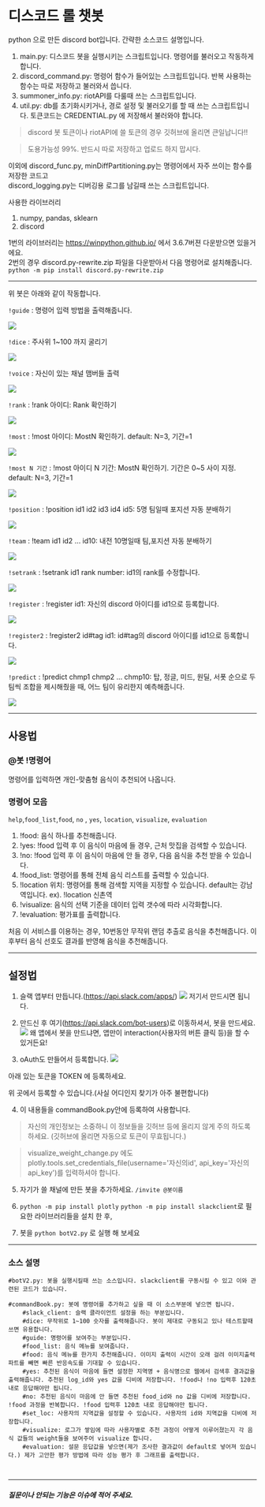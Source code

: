 # 디스코드 롤 챗봇

python 으로 만든 discord bot입니다. 간략한 소스코드 설명입니다.

1. main.py: 디스코드 봇을 실행시키는 스크립트입니다. 명령어를 불러오고 작동하게 합니다.
2. discord_command.py: 명령어 함수가 들어있는 스크립트입니다. 반복 사용하는 함수는 따로 저장하고 불러와서 씁니다.
3. summoner_info.py: riotAPI를 다룰때 쓰는 스크립트입니다. 
4. util.py: db를 초기화시키거나, 경로 설정 및 불러오기를 할 때 쓰는 스크립트입니다. 토큰코드는 CREDENTIAL.py 에 저장해서 불러와야 합니다.
> discord 봇 토큰이나 riotAPI에 쓸 토큰의 경우 깃허브에 올리면 큰일납니다!! 

> 도용가능성 99%. 반드시 따로 저장하고 업로드 하지 맙시다.

이외에 discord_func.py, minDiffPartitioning.py는 명령어에서 자주 쓰이는 함수를 저장한 코드고  
discord_logging.py는 디버깅용 로그를 남길때 쓰는 스크립트입니다. 

사용한 라이브러리
1. numpy, pandas, sklearn 
2. discord

1번의 라이브러리는 https://winpython.github.io/ 에서 3.6.7버젼 다운받으면 있을거에요.  
2번의 경우 discord.py-rewrite.zip 파일을 다운받아서 다음 명령어로 설치해줍니다.  
`python -m pip install discord.py-rewrite.zip`


---

위 봇은 아래와 같이 작동합니다.  
  
  
`!guide` : 명령어 입력 방법을 출력해줍니다.

![](https://raw.githubusercontent.com/JaehunSim/RiotDiscordAPI/master/images/01.%20guide.gif)

`!dice` : 주사위 1~100 까지 굴리기

![](https://raw.githubusercontent.com/JaehunSim/RiotDiscordAPI/master/images/02.%20dice.gif)


`!voice` : 자신이 있는 채널 맴버들 출력

![](https://raw.githubusercontent.com/JaehunSim/RiotDiscordAPI/master/images/03.%20voice.gif)


`!rank` : !rank 아이디: Rank 확인하기

![](https://raw.githubusercontent.com/JaehunSim/RiotDiscordAPI/master/images/04.%20rank.gif)


`!most` : !most 아이디: MostN 확인하기. default: N=3, 기간=1

![](https://raw.githubusercontent.com/JaehunSim/RiotDiscordAPI/master/images/05.%20most.gif)


`!most N 기간` :  !most 아이디 N 기간: MostN 확인하기. 기간은 0~5 사이 지정. default: N=3, 기간=1

![](https://raw.githubusercontent.com/JaehunSim/RiotDiscordAPI/master/images/06.%20mostN.gif)


`!position` :  !position id1 id2 id3 id4 id5: 5명 팀일때 포지션 자동 분배하기

![](https://raw.githubusercontent.com/JaehunSim/RiotDiscordAPI/master/images/07.%20position.gif)


`!team` :  !team id1 id2 ... id10: 내전 10명일때 팀,포지션 자동 분배하기

![](https://raw.githubusercontent.com/JaehunSim/RiotDiscordAPI/master/images/08.%20team.gif)


`!setrank` : !setrank id1 rank number: id1의 rank를 수정합니다.

![](https://raw.githubusercontent.com/JaehunSim/RiotDiscordAPI/master/images/09.%20setrank.gif)


`!register` : !register id1: 자신의 discord 아이디를 id1으로 등록합니다.

![](https://raw.githubusercontent.com/JaehunSim/RiotDiscordAPI/master/images/10.%20register.gif)


`!register2` : !register2 id#tag id1: id#tag의 discord 아이디를 id1으로 등록합니다.

![](https://raw.githubusercontent.com/JaehunSim/RiotDiscordAPI/master/images/11.%20register2.gif)


`!predict` : !predict chmp1 chmp2 ... chmp10: 탑, 정글, 미드, 원딜, 서폿 순으로 두팀씩 조합을 제시해줬을 때, 어느 팀이 유리한지 예측해줍니다.

![](https://raw.githubusercontent.com/JaehunSim/RiotDiscordAPI/master/images/12.%20predict.gif)
  
---

## 사용법

### @봇 !명령어

명령어를 입력하면 개인-맞춤형 음식이 추천되어 나옵니다.

### 명령어 모음

`help`,`food_list`,`food`, `no` , `yes`, `location`, `visualize`, `evaluation`
1. !food: 음식 하나를 추천해줍니다. 
2. !yes: !food 입력 후 이 음식이 마음에 들 경우, 근처 맛집을 검색할 수 있습니다.
3. !no: !food 입력 후 이 음식이 마음에 안 들 경우, 다음 음식을 추천 받을 수 있습니다.
4. !food_list: 명령어를 통해 전체 음식 리스트를 출력할 수 있습니다.
5. !location 위치: 명령어를 통해 검색할 지역을 지정할 수 있습니다. default는 강남역입니다. 
ex). !location 신촌역
6. !visualize: 음식의 선택 기준을 데이터 입력 갯수에 따라 시각화합니다.
7. !evaluation: 평가표를 출력합니다.

처음 이 서비스를 이용하는 경우, 10번동안 무작위 랜덤 추출로 음식을 추천해줍니다.
이후부터 음식 선호도 결과를 반영해 음식을 추천해줍니다.

---

## 설정법

1. 슬랙 앱부터 만듭니다.(https://api.slack.com/apps/)
![](https://www.fullstackpython.com/img/160604-simple-python-slack-bot/sign-in-slack.png)
저기서 만드시면 됩니다.

2. 만드신 후 여기(https://api.slack.com/bot-users)로 이동하셔서, 봇을 만드세요.
![](https://www.fullstackpython.com/img/160604-simple-python-slack-bot/custom-bot-users.png)
왜 앱에서 봇을 만드냐면, 앱만이 interaction(사용자의 버튼 클릭 등)을 할 수 있거든요!

3. oAuth도 만들어서 등록합니다.
![](https://raw.githubusercontent.com/hero0926/HQ_bot/master/slack2.png)

아래 있는 토큰을 TOKEN 에 등록하세요.

위 곳에서 등록할 수 있습니다.(사실 어디인지 찾기가 아주 불편합니다)

4. 이 내용들을 commandBook.py안에 등록하여 사용합니다.
> 자신의 개인정보는 소중하니 이 정보들을 깃허브 등에 올리지 않게 주의 하도록 하세요. (깃허브에 올리면 자동으로 토큰이 무효됩니다.)

> visualize_weight_change.py 에도 plotly.tools.set_credentials_file(username='자신의id', api_key='자신의api_key')를 입력하셔야 합니다.

5. 자기가 쓸 채널에 만든 봇을 추가하세요. `/invite @봇이름`

6. 	`python -m pip install plotly`
	`python -m pip install slackclient`로 필요한 라이브러리들을 설치 한 후,

7. 봇을 `python botV2.py` 로 실행 해 보세요

---

### 소스 설명

```
#botV2.py: 봇을 실행시킬때 쓰는 소스입니다. slackclient를 구동시킬 수 있고 이와 관련된 코드가 있습니다.

#commandBook.py: 봇에 명령어를 추가하고 싶을 때 이 소스부분에 넣으면 됩니다.
	#slack_client: 슬랙 클라이언트 설정을 하는 부분입니다.
	#dice: 무작위로 1~100 숫자를 출력해줍니다. 봇이 제대로 구동되고 있나 테스트할때 쓰면 유용합니다.
	#guide: 명령어를 보여주는 부분입니다. 
	#food_list: 음식 메뉴를 보여줍니다.
	#food: 음식 메뉴를 한가지 추천해줍니다. 이미지 출력이 시간이 오래 걸려 이미지출력파트를 빼면 빠른 반응속도를 기대할 수 있습니다.
	#yes: 추천된 음식이 마음에 들면 설정한 지역명 + 음식명으로 웹에서 검색후 결과값을 출력해줍니다. 추천된 log_id와 yes 값을 디비에 저장합니다. !food나 !no 입력후 120초 내로 응답해야만 됩니다.
	#no: 추천된 음식이 마음에 안 들면 추천된 food_id와 no 값을 디비에 저장합니다. !food 과정을 반복합니다. !food 입력후 120초 내로 응답해야만 됩니다.
	#set_loc: 사용자의 지역값을 설정할 수 있습니다. 사용자의 id와 지역값을 디비에 저장합니다.
	#visualize: 로그가 쌓임에 따라 사용자별로 추천 과정이 어떻게 이루어졌는지 각 음식 값들의 weight들을 보여주어 visualize 합니다.
	#evaluation: 설문 응답값을 넣으면(제가 조사한 결과값이 default로 넣어져 있습니다.) 제가 고안한 평가 방법에 따라 성능 평가 후 그래프를 출력합니다.
	


```

---

##### 질문이나 안되는 기능은 이슈에 적어 주세요.
